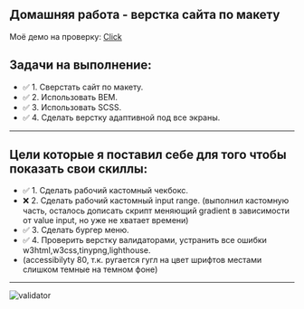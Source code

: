 ## Домашняя работа - верстка сайта по макету

Моё демо на проверку: [Click](https://elite-fire-layout.vercel.app/)

## Задачи на выполнение:

- :white_check_mark: 1. Сверстать сайт по макету.
- :white_check_mark: 2. Использовать BEM.
- :white_check_mark: 3. Использовать SCSS.
- :white_check_mark: 4. Сделать верстку адаптивной под все экраны.

---

## Цели которые я поставил себе для того чтобы показать свои скиллы:

- :white_check_mark: 1. Сделать рабочий кастомный чекбокс.
- :x: 2. Сделать рабочий кастомный input range.
  (выполнил кастомную часть, осталось дописать скрипт меняющий gradient в зависимости от value input, но уже не хватает времени)
- :white_check_mark: 3. Сделать бургер меню.
- :white_check_mark: 4. Проверить верстку валидаторами, устранить все ошибки w3html,w3css,tinypng,lighthouse.
- (accessibilyty 80, т.к. ругается гугл на цвет шрифтов местами слишком темные на темном фоне)

---

![validator](https://i.ibb.co/D7J82D4/validator.jpg)

